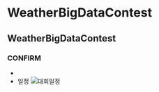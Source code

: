 # WeatherBigDataContest
WeatherBigDataContest
---------------
### CONFIRM
 - [공식홈페이지]: https://bd.kma.go.kr/contest/main.do
 - 일정
 ![대회일정](../schedule.png)

